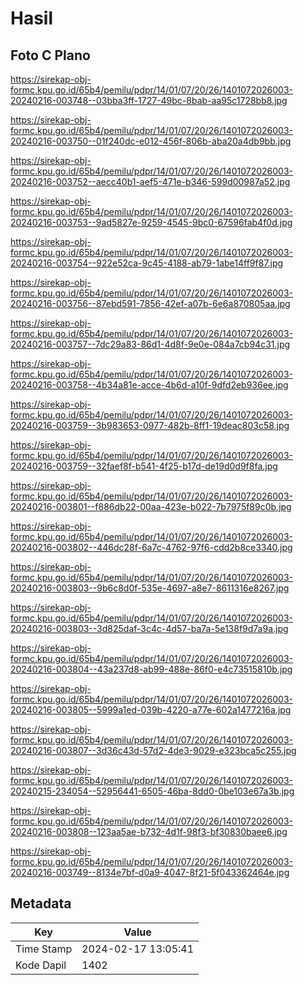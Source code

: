 # Hasil

## Foto C Plano

https://sirekap-obj-formc.kpu.go.id/65b4/pemilu/pdpr/14/01/07/20/26/1401072026003-20240216-003748--03bba3ff-1727-49bc-8bab-aa95c1728bb8.jpg

https://sirekap-obj-formc.kpu.go.id/65b4/pemilu/pdpr/14/01/07/20/26/1401072026003-20240216-003750--01f240dc-e012-456f-806b-aba20a4db9bb.jpg

https://sirekap-obj-formc.kpu.go.id/65b4/pemilu/pdpr/14/01/07/20/26/1401072026003-20240216-003752--aecc40b1-aef5-471e-b346-599d00987a52.jpg

https://sirekap-obj-formc.kpu.go.id/65b4/pemilu/pdpr/14/01/07/20/26/1401072026003-20240216-003753--9ad5827e-9259-4545-9bc0-67596fab4f0d.jpg

https://sirekap-obj-formc.kpu.go.id/65b4/pemilu/pdpr/14/01/07/20/26/1401072026003-20240216-003754--922e52ca-9c45-4188-ab79-1abe14ff9f87.jpg

https://sirekap-obj-formc.kpu.go.id/65b4/pemilu/pdpr/14/01/07/20/26/1401072026003-20240216-003756--87ebd591-7856-42ef-a07b-6e6a870805aa.jpg

https://sirekap-obj-formc.kpu.go.id/65b4/pemilu/pdpr/14/01/07/20/26/1401072026003-20240216-003757--7dc29a83-86d1-4d8f-9e0e-084a7cb94c31.jpg

https://sirekap-obj-formc.kpu.go.id/65b4/pemilu/pdpr/14/01/07/20/26/1401072026003-20240216-003758--4b34a81e-acce-4b6d-a10f-9dfd2eb936ee.jpg

https://sirekap-obj-formc.kpu.go.id/65b4/pemilu/pdpr/14/01/07/20/26/1401072026003-20240216-003759--3b983653-0977-482b-8ff1-19deac803c58.jpg

https://sirekap-obj-formc.kpu.go.id/65b4/pemilu/pdpr/14/01/07/20/26/1401072026003-20240216-003759--32faef8f-b541-4f25-b17d-de19d0d9f8fa.jpg

https://sirekap-obj-formc.kpu.go.id/65b4/pemilu/pdpr/14/01/07/20/26/1401072026003-20240216-003801--f886db22-00aa-423e-b022-7b7975f89c0b.jpg

https://sirekap-obj-formc.kpu.go.id/65b4/pemilu/pdpr/14/01/07/20/26/1401072026003-20240216-003802--446dc28f-6a7c-4762-97f6-cdd2b8ce3340.jpg

https://sirekap-obj-formc.kpu.go.id/65b4/pemilu/pdpr/14/01/07/20/26/1401072026003-20240216-003803--9b6c8d0f-535e-4697-a8e7-8611316e8267.jpg

https://sirekap-obj-formc.kpu.go.id/65b4/pemilu/pdpr/14/01/07/20/26/1401072026003-20240216-003803--3d825daf-3c4c-4d57-ba7a-5e138f9d7a9a.jpg

https://sirekap-obj-formc.kpu.go.id/65b4/pemilu/pdpr/14/01/07/20/26/1401072026003-20240216-003804--43a237d8-ab99-488e-86f0-e4c73515810b.jpg

https://sirekap-obj-formc.kpu.go.id/65b4/pemilu/pdpr/14/01/07/20/26/1401072026003-20240216-003805--5999a1ed-039b-4220-a77e-602a1477216a.jpg

https://sirekap-obj-formc.kpu.go.id/65b4/pemilu/pdpr/14/01/07/20/26/1401072026003-20240216-003807--3d36c43d-57d2-4de3-9029-e323bca5c255.jpg

https://sirekap-obj-formc.kpu.go.id/65b4/pemilu/pdpr/14/01/07/20/26/1401072026003-20240215-234054--52956441-6505-46ba-8dd0-0be103e67a3b.jpg

https://sirekap-obj-formc.kpu.go.id/65b4/pemilu/pdpr/14/01/07/20/26/1401072026003-20240216-003808--123aa5ae-b732-4d1f-98f3-bf30830baee6.jpg

https://sirekap-obj-formc.kpu.go.id/65b4/pemilu/pdpr/14/01/07/20/26/1401072026003-20240216-003749--8134e7bf-d0a9-4047-8f21-5f043362464e.jpg


## Metadata

| Key        | Value               |
| ---------- | ------------------- |
| Time Stamp | 2024-02-17 13:05:41 |
| Kode Dapil | 1402                |




